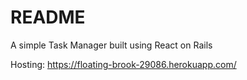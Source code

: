 # README
A simple Task Manager built using React on Rails

Hosting: https://floating-brook-29086.herokuapp.com/
